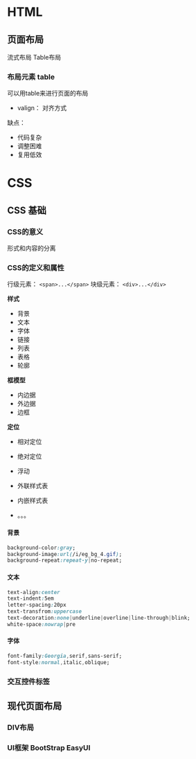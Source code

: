 # HTML

## 页面布局

流式布局
Table布局

### 布局元素 table

可以用table来进行页面的布局
- valign： 对齐方式

缺点：
- 代码复杂
- 调整困难
- 复用低效

# CSS

## CSS 基础

### CSS的意义

形式和内容的分离

### CSS的定义和属性

行级元素： `<span>...</span>`
块级元素： `<div>...</div>`

**样式**
- 背景
- 文本
- 字体
- 链接
- 列表
- 表格
- 轮廓

**框模型**
- 内边据
- 外边据
- 边框

**定位**
- 相对定位
- 绝对定位
- 浮动

- 外联样式表
- 内嵌样式表
- 。。。

#### 背景

```css
background-color:gray;
background-image:url(/i/eg_bg_4.gif);
background-repeat:repeat-y|no-repeat;
```

#### 文本

```css
text-align:center
text-indent:5em
letter-spacing:20px
text-transfrom:uppercase
text-decoration:none|underline|overline|line-through|blink;
white-space:nowrap|pre

```

#### 字体

```css
font-family:Georgia,serif,sans-serif;
font-style:normal,italic,oblique;

```

### 交互控件标签

## 现代页面布局

### DIV布局

### UI框架 BootStrap EasyUI